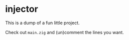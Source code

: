 # injector

This is a dump of a fun little project.

Check out `main.zig` and (un)comment the lines you want.

